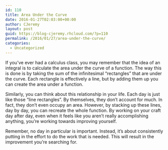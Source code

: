 ```yaml
---
id: 110
title: Area Under the Curve
date: 2016-01-27T02:03:00+00:00
author: CJeremy
layout: post
guid: https://blog-cjeremy.rhcloud.com/?p=110
permalink: /2016/01/27/area-under-the-curve/
categories:
  - Uncategorized
---
```

If you&#8217;ve ever had a calculus class, you may remember that the idea of an integral is to calculate the area under the curve of a function. The way this is done is by taking the sum of the infinitesimal &#8220;rectangles&#8221; that are under the curve. Each rectangle is effectively a line, but by adding them up you can create the area under a function.

Similarly, you can think about this relationship in your life. Each day is just like those &#8220;line rectangles&#8221;. By themselves, they don&#8217;t account for much. In fact, they don&#8217;t even occupy an area. However, by stacking up these lines, day by day, you can recreate the whole function. By working on your craft day after day, even when it feels like you aren&#8217;t really accomplishing anything, you&#8217;re working towards improving yourself.

Remember, no day in particular is important. Instead, it&#8217;s about consistently putting in the effort to do the work that is needed. This will result in the improvement you&#8217;re searching for.